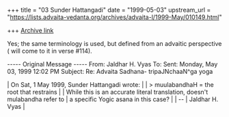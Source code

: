 +++
title = "03 Sunder Hattangadi"
date = "1999-05-03"
upstream_url = "https://lists.advaita-vedanta.org/archives/advaita-l/1999-May/010149.html"

+++
[Archive link](https://lists.advaita-vedanta.org/archives/advaita-l/1999-May/010149.html)

Yes; the same terminology is used, but defined from an advaitic
perspective ( will come to it in verse #114).



----- Original Message -----
From: Jaldhar H. Vyas <jaldhar at BRAINCELLS.COM>
To: <ADVAITA-L at advaita-vedanta.org>
Sent: Monday, May 03, 1999 12:02 PM
Subject: Re: Advaita Sadhana- tripaJNchaaN^ga yoga


| On Sat, 1 May 1999, Sunder Hattangadi wrote:
|
| > muulabandhaH = the root that restrains
|
| While this is an accurate literal translation, doesn't mulabandha
refer to
| a specific Yogic asana in this case?
|
| --
| Jaldhar H. Vyas <jaldhar at braincells.com>
|

